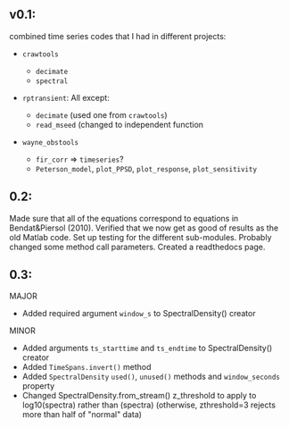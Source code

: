 ## v0.1:

combined time series codes that I had in different projects:

- `crawtools`
    - `decimate` 
    - `spectral`

- `rptransient`: All except:
    - `decimate` (used one from `crawtools`)
    - `read_mseed` (changed to independent function

- `wayne_obstools`
    - `fir_corr` => `timeseries`?
    - `Peterson_model`, `plot_PPSD`, `plot_response`, `plot_sensitivity`

## 0.2:

Made sure that all of the equations correspond to equations in Bendat&Piersol
(2010).  Verified that we now get as good of results as the old Matlab code.
Set up testing for the different sub-modules.  Probably changed some
method call parameters.  Created a readthedocs page.

## 0.3:

MAJOR

- Added required argument `window_s` to SpectralDensity() creator

MINOR

- Added arguments `ts_starttime` and `ts_endtime` to SpectralDensity() creator
- Added `TimeSpans.invert()` method
- Added `SpectralDensity` `used()`, `unused()` methods and `window_seconds`
  property
- Changed SpectralDensity.from_stream() z_threshold to apply to log10(spectra)
  rather than (spectra) (otherwise, zthreshold=3 rejects more than half of
  "normal" data)
